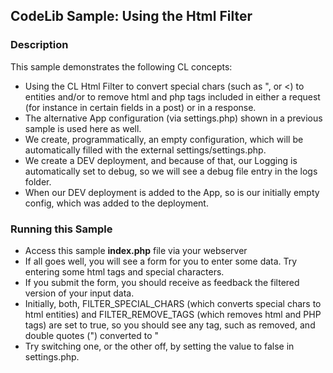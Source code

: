 ## CodeLib Sample: Using the Html Filter

### Description

This sample demonstrates the following CL concepts:
- Using the CL Html Filter to convert special chars (such as ", or <) to entities and/or to remove html and php tags 
  included in either a request (for instance in certain fields in a post) or in a response.
- The alternative App configuration (via settings.php) shown in a previous sample is used here as well.
- We create, programmatically, an empty configuration, which will be automatically filled with the external settings/settings.php.
- We create a DEV deployment, and because of that, our Logging is automatically set to debug, so we will see a debug file 
  entry in the logs folder.
- When our DEV deployment is added to the App, so is our initially empty config, which was added to the deployment.

### Running this Sample

- Access this sample **index.php** file via your webserver
- If all goes well, you will see a form for you to enter some data. Try entering some html tags and special characters.
- If you submit the form, you should receive as feedback the filtered version of your input data.
- Initially, both, FILTER_SPECIAL_CHARS (which converts special chars to html entities) and FILTER_REMOVE_TAGS 
  (which removes html and PHP tags) are set to true, so you should see any tag, such as <mytag> removed, and double 
  quotes (") converted to &quot;
- Try switching one, or the other off, by setting the value to false in settings.php.   


